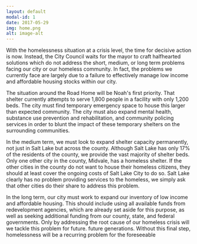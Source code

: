 ```yaml
---
layout: default
modal-id: 1
date: 2017-05-29
img: home.png
alt: image-alt
---
```


With the homelessness situation at a crisis level, the time for decisive action is now. Instead, the
City Council waits for the mayor to craft halfhearted solutions which do not address the short, medium,
or long term problems facing our city or our homeless community. In fact, the problems we currently
face are largely due to a failure to effectively manage low income and affordable housing stocks within
our city.

The situation around the Road Home will be Noah's first priority. That shelter currently attempts
to serve 1,800 people in a facility with only 1,200 beds. The city must find temporary emergency space
to house this larger than expected community. The city must also expand mental health, substance use
prevention and rehabilitation, and community policing services in order to blunt the impact of these
temporary shelters on the surrounding communities.

In the medium term, we must look to expand shelter capacity permanently, not just in Salt Lake
but across the county. Although Salt Lake has only 17% of the residents of the county, we provide the
vast majority of shelter beds. Only one other city in the county, Midvale, has a homeless shelter. If the
other cities in the county do not want to house their homeless citizens, they should at least cover the
ongoing costs of Salt Lake City to do so. Salt Lake clearly has no problem providing services to the
homeless, we simply ask that other cities do their share to address this problem.

In the long term, our city must work to expand our inventory of low income and affordable
housing. This should include using all available funds from redevelopment agencies, which are already
set aside for this purpose, as well as seeking additional funding from our county, state, and federal
governments. Only by addressing the root cause of our homeless crisis will we tackle this problem for
future.
future generations. Without this final step, homelessness will be a recurring problem for the foreseeable

